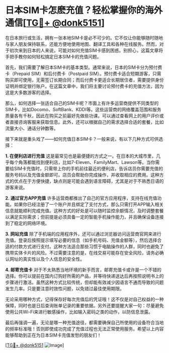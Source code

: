 # 日本SIM卡怎麽充值？轻松掌握你的海外通信[[TG💪+ @donk5151](https://t.me/s/donk5151)]

在日本旅行或生活，拥有一张本地SIM卡是必不可少的。它不仅让你能够随时随地与家人朋友保持联系，还能方便地使用地图、翻译工具和各种在线服务。然而，对于初次来到日本的人来说，可能对如何充值SIM卡感到困惑。别担心，这篇文章将手把手教你如何轻松搞定日本SIM卡的充值问题。

首先，我们需要了解日本SIM卡的基本类型。通常来说，日本的SIM卡分为预付费卡（Prepaid SIM）和后付费卡（Postpaid SIM）。预付费卡适合短期游客，只需购买即可使用，无需签订长期合同；而后付费卡更适合长期居住者，需要提供身份证明并绑定银行账户。在这篇文章中，我们将主要讨论预付费卡的充值方法，因为这是大多数游客的选择。

那么，如何选择一张适合自己的SIM卡呢？市面上有许多运营商提供不同类型的SIM卡，比如Docomo、SoftBank、KDDI等。这些运营商的网络覆盖范围和服务质量各有千秋，因此在购买之前最好先做些功课。可以通过查看网上的用户评价或者直接咨询客服来获取信息。此外，还可以根据自己的需求选择合适的套餐，比如流量大小、通话分钟数等。

接下来就是重头戏了——如何充值日本SIM卡？一般来说，有以下几种方式可供选择：

**1. 在便利店进行充值**
这是最常见也是最便捷的方式之一。在日本的大城市里，几乎每个角落都能找到便利店，比如7-Eleven、FamilyMart、Lawson等。当你需要给SIM卡充值时，只需带上你的手机前往最近的便利店，告诉店员你需要充值的服务号码以及充值金额即可。店员会帮助你完成操作，并收取相应的费用。这种方式的优点在于方便快捷，缺点则是可能会遇到语言障碍，尤其是对于不熟悉日语的游客来说。

**2. 通过官方APP充值**
许多运营商都推出了自己的官方应用程序，支持在线充值功能。如果你已经注册了一个账户并且绑定了支付方式，那么只需打开APP输入相关信息就能顺利完成充值。这种方式的好处是可以随时监控余额情况，及时调整套餐以满足实际需求；但前提是必须具备一定的智能手机操作能力，并且确保设备连接到了稳定的网络环境。

**3. 网站充值**
除了手机端的应用程序外，还可以通过浏览器访问运营商官网来进行充值。登录后按照提示填写必要的信息（如手机号码、充值金额等），然后选择合适的付款方式进行支付。这种方法适合那些习惯于电脑操作的人群，同时也避免了携带实体卡片的风险。不过需要注意的是，在线交易可能存在安全风险，请务必确认网址的真实性以及个人信息的安全性。

**4. 邮寄充值卡**
对于不太熟悉当地环境的新手而言，邮寄充值卡或许是一个不错的选择。你可以提前在国内订购好所需的产品，并等待快递送达后再按照说明书上的步骤进行激活。虽然这种方式比较传统，但却能有效减少因语言不通而导致的问题发生几率。只是要注意时效性问题，以免错过最佳使用期限。

无论采用哪种方式，记得保存好每次充值后的凭证哦！这不仅是对自己权益的一种保障，同时也是日后查询账单记录的重要依据。另外还要提醒大家一句：尽量避免使用公共Wi-Fi来进行敏感操作，比如输入密码之类的动作，以防信息泄露。

最后再强调一遍，无论是哪一种充值途径，都需要确保自己所使用的设备符合当地的频率标准哦！否则即使成功完成了充值过程也无法正常使用服务。希望以上内容能够帮助到正在为日本SIM卡充值发愁的朋友们！

[[TG💪+ @donk5151](https://t.me/s/donk5151) ![Image](https://i.postimg.cc/rwNCRYN7/Snipaste-2025-04-30-17-27-05.png)]